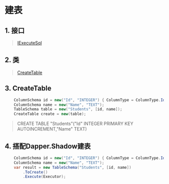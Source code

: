 # 建表

## 1. 接口
>[IExecuteSql](/api/ShadowSql.Fragments.IExecuteSql.html)

## 2. 类
>[CreateTable](/api/Shadow.DDL.CreateTable.html)

## 3. CreateTable
~~~csharp
    ColumnSchema id = new("Id", "INTEGER") { ColumnType = ColumnType.Identity | ColumnType.Key };
    ColumnSchema name = new("Name", "TEXT");
    TableSchema table = new("Students", [id, name]);
    CreateTable create = new(table);
~~~
>
>CREATE TABLE "Students"("Id" INTEGER PRIMARY KEY AUTOINCREMENT,"Name" TEXT)

## 4. 搭配Dapper.Shadow建表
~~~csharp
    ColumnSchema id = new("Id", "INTEGER") { ColumnType = ColumnType.Identity | ColumnType.Key };
    ColumnSchema name = new("Name", "TEXT");
    var result = new TableSchema("Students", [id, name])
        .ToCreate()
        .Execute(Executor);
~~~